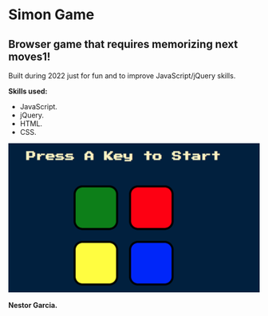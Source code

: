 # Simon Game

<h2>Browser game that requires memorizing next moves1!</h2>

<p>Built during 2022 just for fun and to improve JavaScript/jQuery skills.</p>

<b>Skills used:</b>
  <p></p>
  <ul>
  <li>JavaScript.</li>
  <li>jQuery.</li>
  <li>HTML.</li>
  <li>CSS.</li>
</ul>

![](images/simonGame.PNG)


<p> <b>Nestor Garcia.</b></p>

